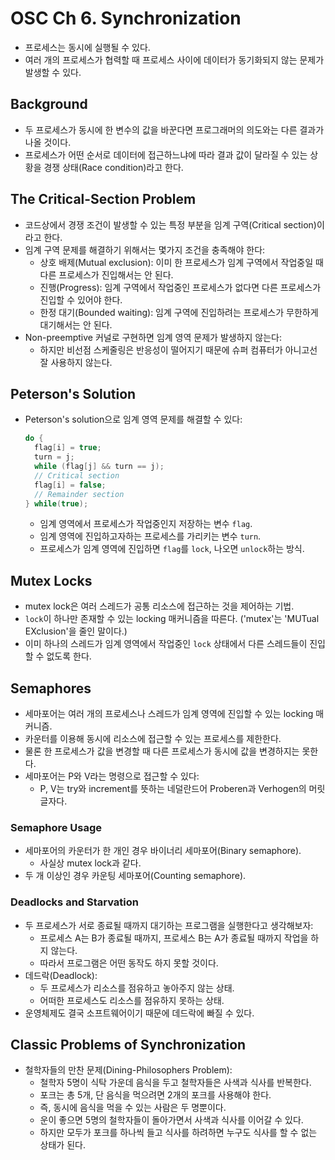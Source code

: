 # OSC Ch 6. Synchronization

* 프로세스는 동시에 실행될 수 있다.
* 여러 개의 프로세스가 협력할 때 프로세스 사이에 데이터가 동기화되지 않는 문제가 발생할 수 있다.

## Background

* 두 프로세스가 동시에 한 변수의 값을 바꾼다면 프로그래머의 의도와는 다른 결과가 나올 것이다.
* 프로세스가 어떤 순서로 데이터에 접근하느냐에 따라 결과 값이 달라질 수 있는 상황을 경쟁 상태(Race condition)라고 한다.

## The Critical-Section Problem

* 코드상에서 경쟁 조건이 발생할 수 있는 특정 부분을 임계 구역(Critical section)이라고 한다.
* 임계 구역 문제를 해결하기 위해서는 몇가지 조건을 충족해야 한다:
  * 상호 배제(Mutual exclusion): 이미 한 프로세스가 임계 구역에서 작업중일 때 다른 프로세스가 진입해서는 안 된다.
  * 진행(Progress): 임계 구역에서 작업중인 프로세스가 없다면 다른 프로세스가 진입할 수 있어야 한다.
  * 한정 대기(Bounded waiting): 임계 구역에 진입하려는 프로세스가 무한하게 대기해서는 안 된다.
* Non-preemptive 커널로 구현하면 임계 영역 문제가 발생하지 않는다:
  * 하지만 비선점 스케줄링은 반응성이 떨어지기 때문에 슈퍼 컴퓨터가 아니고선 잘 사용하지 않는다.

## Peterson's Solution

* Peterson's solution으로 임계 영역 문제를 해결할 수 있다:
  ```c
  do {
    flag[i] = true;
    turn = j;
    while (flag[j] && turn == j);
    // Critical section
    flag[i] = false;
    // Remainder section
  } while(true);
  ```
  * 임계 영역에서 프로세스가 작업중인지 저장하는 변수 `flag`.
  * 임계 영역에 진입하고자하는 프로세스를 가리키는 변수 `turn`.
  * 프로세스가 임계 영역에 진입하면 `flag`를 `lock`, 나오면 `unlock`하는 방식.

## Mutex Locks

* mutex lock은 여러 스레드가 공통 리소스에 접근하는 것을 제어하는 기법.
* `lock`이 하나만 존재할 수 있는 locking 매커니즘을 따른다. ('mutex'는 'MUTual EXclusion'을 줄인 말이다.)
* 이미 하나의 스레드가 임계 영역에서 작업중인 `lock` 상태에서 다른 스레드들이 진입할 수 없도록 한다.

## Semaphores

* 세마포어는 여러 개의 프로세스나 스레드가 임계 영역에 진입할 수 있는 locking 매커니즘.
* 카운터를 이용해 동시에 리소스에 접근할 수 있는 프로세스를 제한한다.
* 물론 한 프로세스가 값을 변경할 때 다른 프로세스가 동시에 값을 변경하지는 못한다.
* 세마포어는 P와 V라는 명령으로 접근할 수 있다:
  * P, V는 try와 increment를 뜻하는 네덜란드어 Proberen과 Verhogen의 머릿글자다.

### Semaphore Usage

* 세마포어의 카운터가 한 개인 경우 바이너리 세마포어(Binary semaphore).
  * 사실상 mutex lock과 같다.
* 두 개 이상인 경우 카운팅 세마포어(Counting semaphore).

### Deadlocks and Starvation

* 두 프로세스가 서로 종료될 때까지 대기하는 프로그램을 실행한다고 생각해보자:
  * 프로세스 A는 B가 종료될 때까지, 프로세스 B는 A가 종료될 때까지 작업을 하지 않는다.
  * 따라서 프로그램은 어떤 동작도 하지 못할 것이다.
* 데드락(Deadlock):
  * 두 프로세스가 리소스를 점유하고 놓아주지 않는 상태.
  * 어떠한 프로세스도 리소스를 점유하지 못하는 상태.
* 운영체제도 결국 소프트웨어이기 때문에 데드락에 빠질 수 있다.

## Classic Problems of Synchronization

* 철학자들의 만찬 문제(Dining-Philosophers Problem):
  * 철학자 5명이 식탁 가운데 음식을 두고 철학자들은 사색과 식사를 반복한다.
  * 포크는 총 5개, 단 음식을 먹으려면 2개의 포크를 사용해야 한다.
  * 즉, 동시에 음식을 먹을 수 있는 사람은 두 명뿐이다.
  * 운이 좋으면 5명의 철학자들이 돌아가면서 사색과 식사를 이어갈 수 있다.
  * 하지만 모두가 포크를 하나씩 들고 식사를 하려하면 누구도 식사를 할 수 없는 상태가 된다.
